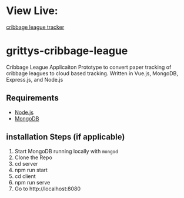 # View Live: 
 [cribbage league tracker](http://tradersoles.com:8080/)

# grittys-cribbage-league
Cribbage League Applicaiton
Prototype to convert paper tracking of cribbage leagues to cloud based tracking. 
Written in Vue.js, MongoDB, Express.js, and Node.js

## Requirements

- [Node.js](http://nodejs.org/)
- [MongoDB](https://www.mongodb.org/)

## installation Steps (if applicable)

1. Start MongoDB running locally with `mongod`
2. Clone the Repo
3. cd server
4. npm run start
5. cd client
6. npm run serve
7. Go to http://localhost:8080
